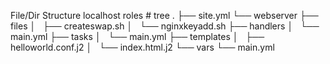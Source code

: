 File/Dir Structure
localhost roles # tree
.
├── site.yml
└── webserver
    ├── files
    │   ├── createswap.sh
    │   └── nginxkeyadd.sh
    ├── handlers
    │   └── main.yml
    ├── tasks
    │   └── main.yml
    ├── templates
    │   ├── helloworld.conf.j2
    │   └── index.html.j2
    └── vars
        └── main.yml

